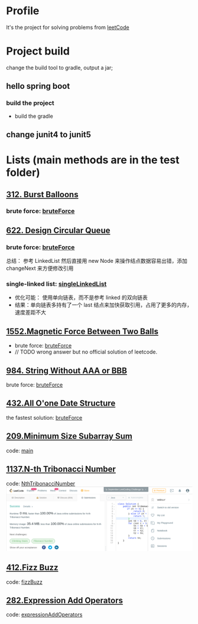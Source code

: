 # Profile
It's the project for solving problems from [leetCode](https://leetcode.com/problemset/all/)

# Project build
change the build tool to gradle, output a jar;

## hello spring boot

### build the project
- build the gradle

## change junit4 to junit5

# Lists (main methods are in the test folder)

## [312. Burst Balloons](https://leetcode.com/problems/burst-balloons/)
### brute force: [bruteForce](src/test/java/com/willxu/algorithm/service/integerarray2integer/BurstBalloonsTest.java)
## [622. Design Circular Queue](https://leetcode.com/problems/design-circular-queue/)
### brute force: [bruteForce](src/test/java/com/willxu/algorithm/domain/DesignCircularQueueTest.java)
总结： 参考 LinkedList 然后直接用 new Node 来操作结点数据容易出错，添加 changeNext 来方便修改引用
### single-linked list: [singleLinkedList](src/test/java/com/willxu/algorithm/domain/DesignCircularQueueTest.java)
- 优化可能： 使用单向链表，而不是参考 linked 的双向链表
- 结果：单向链表多持有了一个 last 结点来加快获取引用，占用了更多的内存，速度差距不大
## [1552.Magnetic Force Between Two Balls](https://leetcode.com/problems/magnetic-force-between-two-balls/)
- brute force: [bruteForce](src/test/java/com/willxu/algorithm/service/integerarray2integer/MagneticForceBetweenTwoBallsTest.java)
- // TODO wrong answer but no official solution of leetcode.
## [984. String Without AAA or BBB](https://leetcode.com/problems/string-without-aaa-or-bbb/)
brute force: [bruteForce](src/test/java/com/willxu/algorithm/service/integer2string/StringWithoutAaaOrBbbServiceTest.java)
## [432.All O'one Date Structure](https://leetcode.com/problems/all-oone-data-structure/)
the fastest solution: [bruteForce](src/test/java/com/willxu/algorithm/domain/AllOneTest.java)
## [209.Minimum Size Subarray Sum](https://leetcode.com/problems/minimum-size-subarray-sum/)
code: [main](src/test/java/com/willxu/algorithm/service/integerarray2integer/MinimumSizeSubarraySumTest.java)
## [1137.N-th Tribonacci Number](https://leetcode.com/problems/n-th-tribonacci-number/)
code: [NthTribonacciNumber](src/test/java/com/willxu/algorithm/service/integer2integer/NthTribonacciNumberTest.java)
![best in leetcode](images/readme/1137_N_th_Tribonacci_Number_best.png)
## [412.Fizz Buzz](https://leetcode.com/problems/fizz-buzz/)
code: [fizzBuzz](src/test/java/com/willxu/algorithm/service/integer2stringlist/FizzBuzzServiceTest.java)
## [282.Expression Add Operators](https://leetcode.com/problems/expression-add-operators/)
code: [expressionAddOperators](src/test/java/com/willxu/algorithm/service/string2stringlist/ExpressionAndOperatorServiceTest.java)
